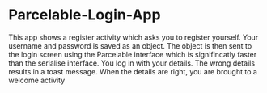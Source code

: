 # Parcelable-Login-App
This app shows a register activity which asks you to register yourself. Your username and password is saved as an object.
The object is then sent to the login screen using the Parcelable interface which is signifincatly faster than the serialise interface.
You log in with your details. The wrong details results in a toast message. When the details are right, you are brought to a welcome activity
